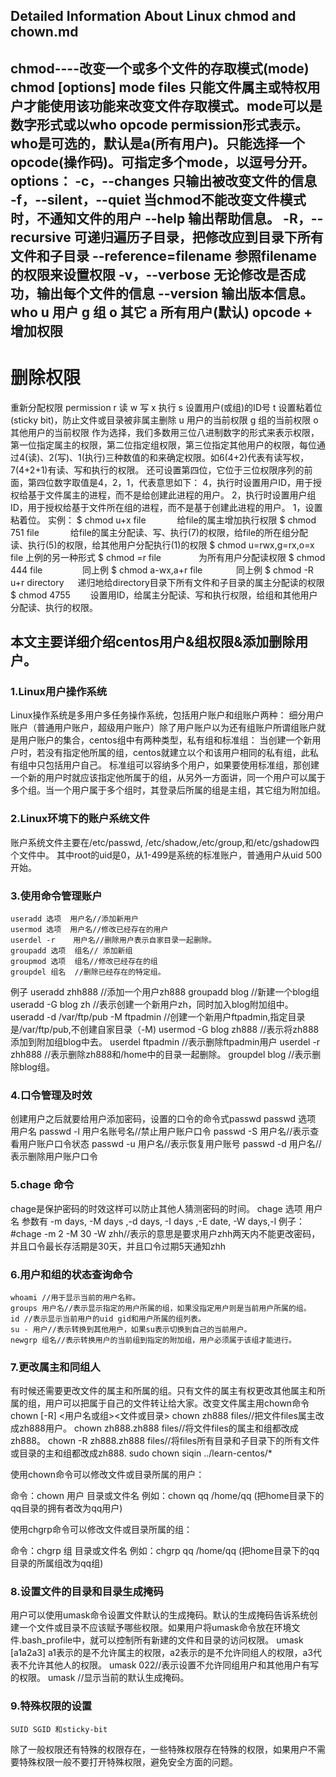 ## Detailed Information About Linux chmod and chown.md

chmod----改变一个或多个文件的存取模式(mode)
chmod [options] mode files
只能文件属主或特权用户才能使用该功能来改变文件存取模式。mode可以是数字形式或以who opcode permission形式表示。who是可选的，默认是a(所有用户)。只能选择一个opcode(操作码)。可指定多个mode，以逗号分开。
options：
-c，--changes
只输出被改变文件的信息
-f，--silent，--quiet
当chmod不能改变文件模式时，不通知文件的用户
--help
输出帮助信息。
-R，--recursive
可递归遍历子目录，把修改应到目录下所有文件和子目录
--reference=filename
参照filename的权限来设置权限
-v，--verbose
无论修改是否成功，输出每个文件的信息
--version
输出版本信息。
who
u
用户
g
组
o
其它
a
所有用户(默认)
opcode
+
增加权限
-
删除权限
=
重新分配权限
permission
r
读
w
写
x
执行
s
设置用户(或组)的ID号
t
设置粘着位(sticky bit)，防止文件或目录被非属主删除
u
用户的当前权限
g
组的当前权限
o
其他用户的当前权限
作为选择，我们多数用三位八进制数字的形式来表示权限，第一位指定属主的权限，第二位指定组权限，第三位指定其他用户的权限，每位通过4(读)、2(写)、1(执行)三种数值的和来确定权限。如6(4+2)代表有读写权，7(4+2+1)有读、写和执行的权限。
还可设置第四位，它位于三位权限序列的前面，第四位数字取值是4，2，1，代表意思如下：
4，执行时设置用户ID，用于授权给基于文件属主的进程，而不是给创建此进程的用户。
2，执行时设置用户组ID，用于授权给基于文件所在组的进程，而不是基于创建此进程的用户。
1，设置粘着位。
实例：
$ chmod u+x file 　　　   给file的属主增加执行权限
$ chmod 751 file 　　　   给file的属主分配读、写、执行(7)的权限，给file的所在组分配读、执行(5)的权限，给其他用户分配执行(1)的权限
$ chmod u=rwx,g=rx,o=x file 上例的另一种形式
$ chmod =r file  　　　　为所有用户分配读权限
$ chmod 444 file    　　　　 同上例
$ chmod a-wx,a+r   file   　　 　   同上例
$ chmod -R u+r directory  　   递归地给directory目录下所有文件和子目录的属主分配读的权限
$ chmod 4755 　　设置用ID，给属主分配读、写和执行权限，给组和其他用户分配读、执行的权限。


## 本文主要详细介绍centos用户&组权限&添加删除用户。

### 1.Linux用户操作系统

Linux操作系统是多用户多任务操作系统，包括用户账户和组账户两种：
细分用户账户（普通用户账户，超级用户账户）除了用户账户以为还有组账户所谓组账户就是用户账户的集合，centos组中有两种类型，私有组和标准组：
当创建一个新用户时，若没有指定他所属的组，centos就建立以个和该用户相同的私有组，此私有组中只包括用户自己。
标准组可以容纳多个用户，如果要使用标准组，那创建一个新的用户时就应该指定他所属于的组，从另外一方面讲，同一个用户可以属于多个组。当一个用户属于多个组时，其登录后所属的组是主组，其它组为附加组。

### 2.Linux环境下的账户系统文件

账户系统文件主要在/etc/passwd, /etc/shadow,/etc/group,和/etc/gshadow四个文件中。
其中root的uid是0，从1-499是系统的标准账户，普通用户从uid 500开始。

### 3.使用命令管理账户

    useradd 选项  用户名//添加新用户
    usermod 选项  用户名//修改已经存在的用户
    userdel -r    用户名//删除用户表示自家目录一起删除。
    groupadd 选项  组名// 添加新组
    groupmod 选项  组名//修改已经存在的组
    groupdel 组名  //删除已经存在的特定组。
例子
    useradd zhh888 //添加一个用户zh888
    groupadd blog  //新建一个blog组
    useradd -G blog zh //表示创建一个新用户zh，同时加入blog附加组中。
    useradd -d /var/ftp/pub -M ftpadmin //创建一个新用户ftpadmin,指定目录是/var/ftp/pub,不创建自家目录（-M)
    usermod -G blog zh888 //表示将zh888添加到附加组blog中去。
    userdel ftpadmin //表示删除ftpadmin用户
    userdel -r zhh888 //表示删除zh888和/home中的目录一起删除。
    groupdel blog //表示删除blog组。

### 4.口令管理及时效

创建用户之后就要给用户添加密码，设置的口令的命令式passwd
    passwd 选项  用户名
    passwd -l 用户名账号名//禁止用户账户口令
    passwd -S 用户名//表示查看用户账户口令状态
    passwd -u 用户名//表示恢复用户账号
    passwd -d 用户名//表示删除用户账户口令

### 5.chage 命令

chage是保护密码的时效这样可以防止其他人猜测密码的时间。
chage 选项 用户名
参数有 -m days, -M days ,-d days, -I days ,-E date, -W days,-l
例子：
#chage -m 2 -M 30 -W zhh//表示的意思是要求用户zhh两天内不能更改密码，并且口令最长存活期是30天，并且口令过期5天通知zhh

### 6.用户和组的状态查询命令

    whoami //用于显示当前的用户名称。
    groups 用户名//表示显示指定的用户所属的组，如果没指定用户则是当前用户所属的组。
    id //表示显示当前用户的uid gid和用户所属的组列表。
    su - 用户//表示转换到其他用户，如果su表示切换到自己的当前用户。
    newgrp 组名//表示转换用户的当前组到指定的附加组，用户必须属于该组才能进行。

### 7.更改属主和同组人

有时候还需要更改文件的属主和所属的组。只有文件的属主有权更改其他属主和所属的组，用户可以把属于自己的文件转让给大家。改变文件属主用chown命令
    chown [-R] &lt;用户名或组&gt;&lt;文件或目录&gt;
    chown zh888 files//把文件files属主改成zh888用户。
    chown zh888.zh888 files//将文件files的属主和组都改成zh888。
    chown -R zh888.zh888 files//将files所有目录和子目录下的所有文件或目录的主和组都改成zh888.
    sudo chown siqin ../learn-centos/*

使用chown命令可以修改文件或目录所属的用户：

命令：chown 用户 目录或文件名
例如：chown qq /home/qq  (把home目录下的qq目录的拥有者改为qq用户)

使用chgrp命令可以修改文件或目录所属的组：

命令：chgrp 组 目录或文件名
例如：chgrp qq /home/qq  (把home目录下的qq目录的所属组改为qq组)


### 8.设置文件的目录和目录生成掩码

用户可以使用umask命令设置文件默认的生成掩码。默认的生成掩码告诉系统创建一个文件或目录不应该赋予哪些权限。如果用户将umask命令放在环境文件.bash_profile中，就可以控制所有新建的文件和目录的访问权限。
    umask [a1a2a3]
    a1表示的是不允许属主的权限，a2表示的是不允许同组人的权限，a3代表不允许其他人的权限。
    umask 022//表示设置不允许同组用户和其他用户有写的权限。
    umask //显示当前的默认生成掩码。

### 9.特殊权限的设置

    SUID SGID 和sticky-bit
除了一般权限还有特殊的权限存在，一些特殊权限存在特殊的权限，如果用户不需要特殊权限一般不要打开特殊权限，避免安全方面的问题。

